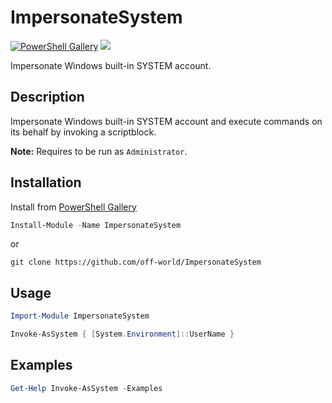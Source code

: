 # ImpersonateSystem

[![PowerShell Gallery](https://img.shields.io/powershellgallery/v/ImpersonateSystem.svg)](https://www.powershellgallery.com/packages/ImpersonateSystem) ![](https://img.shields.io/badge/supported%20windows%20versions-7%2F8%2F10-green.svg)

Impersonate Windows built-in SYSTEM account.

## Description

Impersonate Windows built-in SYSTEM account and execute commands on its behalf by invoking a scriptblock.

**Note:** Requires to be run as `Administrator`.

## Installation

Install from [PowerShell Gallery](https://www.powershellgallery.com/packages/ImpersonateSystem)

```Powershell
Install-Module -Name ImpersonateSystem
```
or
```Shell
git clone https://github.com/off-world/ImpersonateSystem
```

## Usage

```Powershell
Import-Module ImpersonateSystem

Invoke-AsSystem { [System.Environment]::UserName }
```

## Examples

```Powershell
Get-Help Invoke-AsSystem -Examples
```
